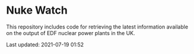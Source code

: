 # Nuke Watch

This repository includes code for retrieving the latest information available on the output of EDF nuclear power plants in the UK.

Last updated: 2021-07-19 01:52